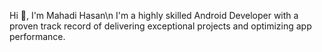 Hi 👋, I'm Mahadi Hasan\n
I'm a highly skilled Android Developer with a proven track record of delivering exceptional projects and optimizing app performance.

